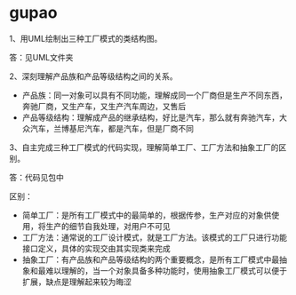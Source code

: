 # gupao
1、用UML绘制出三种工厂模式的类结构图。

答：见UML文件夹

2、深刻理解产品族和产品等级结构之间的关系。
+ 产品族：同一对象可以具有不同功能，理解成同一个厂商但是生产不同东西，奔驰厂商，又生产车，又生产汽车周边，又售后
+ 产品等级结构：理解成产品的继承结构，好比是汽车，那么就有奔驰汽车，大众汽车，兰博基尼汽车，都是汽车，但是厂商不同

3、自主完成三种工厂模式的代码实现，理解简单工厂、工厂方法和抽象工厂的区别。

答：代码见包中

区别：
+ 简单工厂：是所有工厂模式中的最简单的，根据传参，生产对应的对象供使用，将生产的细节自我处理，对用户不可见
+ 工厂方法：通常说的工厂设计模式，就是工厂方法。该模式的工厂只进行功能接口定义，具体的实现交由其实现类来完成
+ 抽象工厂：有产品族和产品等级结构的两个重要概念，是所有工厂模式中最抽象和最难以理解的，当一个对象具备多种功能时，使用抽象工厂模式可以便于扩展，缺点是理解起来较为晦涩